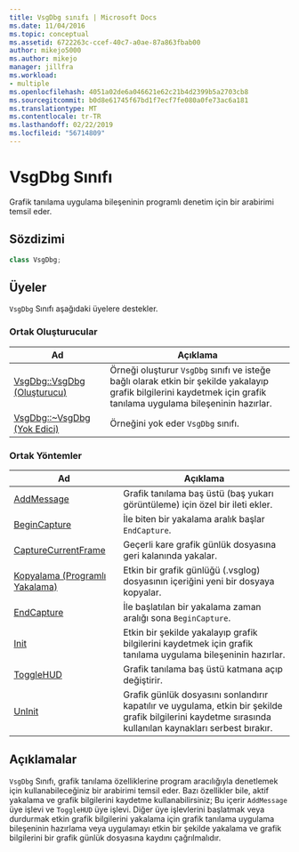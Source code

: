 ```yaml
---
title: VsgDbg sınıfı | Microsoft Docs
ms.date: 11/04/2016
ms.topic: conceptual
ms.assetid: 6722263c-ccef-40c7-a0ae-87a863fbab00
author: mikejo5000
ms.author: mikejo
manager: jillfra
ms.workload:
- multiple
ms.openlocfilehash: 4051a02de6a046621e62c21b4d2399b5a2703cb8
ms.sourcegitcommit: b0d8e61745f67bd1f7ecf7fe080a0fe73ac6a181
ms.translationtype: MT
ms.contentlocale: tr-TR
ms.lasthandoff: 02/22/2019
ms.locfileid: "56714809"
---
```

# <a name="vsgdbg-class"></a>VsgDbg Sınıfı
Grafik tanılama uygulama bileşeninin programlı denetim için bir arabirimi temsil eder.

## <a name="syntax"></a>Sözdizimi

```C++
class VsgDbg;
```

## <a name="members"></a>Üyeler
 `VsgDbg` Sınıfı aşağıdaki üyelere destekler.

### <a name="public-constructors"></a>Ortak Oluşturucular

|Ad|Açıklama|
|----------|-----------------|
|[VsgDbg::VsgDbg (Oluşturucu)](vsgdbg-vsgdbg-constructor.md)|Örneği oluşturur `VsgDbg` sınıfı ve isteğe bağlı olarak etkin bir şekilde yakalayıp grafik bilgilerini kaydetmek için grafik tanılama uygulama bileşeninin hazırlar.|
|[VsgDbg::~VsgDbg (Yok Edici)](vsgdbg-tilde-vsgdbg-destructor.md)|Örneğini yok eder `VsgDbg` sınıfı.|

### <a name="public-methods"></a>Ortak Yöntemler

|Ad|Açıklama|
|----------|-----------------|
|[AddMessage](addmessage.md)|Grafik tanılama baş üstü (baş yukarı görüntüleme) için özel bir ileti ekler.|
|[BeginCapture](begincapture.md)|İle biten bir yakalama aralık başlar `EndCapture`.|
|[CaptureCurrentFrame](capturecurrentframe.md)|Geçerli kare grafik günlük dosyasına geri kalanında yakalar.|
|[Kopyalama (Programlı Yakalama)](copy-programmatic-capture.md)|Etkin bir grafik günlüğü (.vsglog) dosyasının içeriğini yeni bir dosyaya kopyalar.|
|[EndCapture](endcapture.md)|İle başlatılan bir yakalama zaman aralığı sona `BeginCapture`.|
|[Init](init.md)|Etkin bir şekilde yakalayıp grafik bilgilerini kaydetmek için grafik tanılama uygulama bileşeninin hazırlar.|
|[ToggleHUD](togglehud.md)|Grafik tanılama baş üstü katmana açıp değiştirir.|
|[UnInit](uninit.md)|Grafik günlük dosyasını sonlandırır kapatılır ve uygulama, etkin bir şekilde grafik bilgilerini kaydetme sırasında kullanılan kaynakları serbest bırakır.|

## <a name="remarks"></a>Açıklamalar
 `VsgDbg` Sınıfı, grafik tanılama özelliklerine program aracılığıyla denetlemek için kullanabileceğiniz bir arabirimi temsil eder. Bazı özellikler bile, aktif yakalama ve grafik bilgilerini kaydetme kullanabilirsiniz; Bu içerir `AddMessage` üye işlevi ve `ToggleHUD` üye işlevi. Diğer üye işlevlerini başlatmak veya durdurmak etkin grafik bilgilerini yakalama için grafik tanılama uygulama bileşeninin hazırlama veya uygulamayı etkin bir şekilde yakalama ve grafik bilgilerini bir grafik günlük dosyasına kaydını çağrılmalıdır.